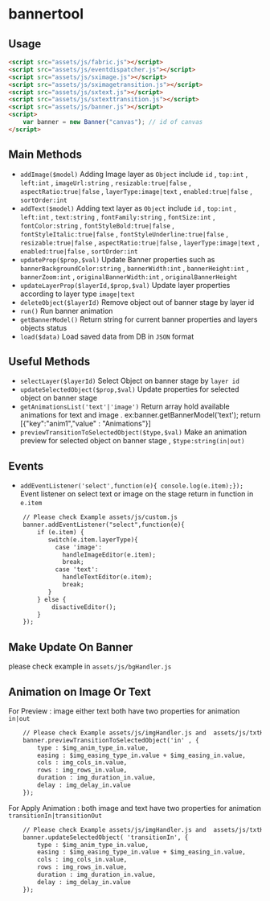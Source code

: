 # bannertool
## Usage
```html
<script src="assets/js/fabric.js"></script>
<script src="assets/js/eventdispatcher.js"></script>
<script src="assets/js/sximage.js"></script>
<script src="assets/js/sximagetransition.js"></script>
<script src="assets/js/sxtext.js"></script>
<script src="assets/js/sxtexttransition.js"></script>
<script src="assets/js/banner.js"></script>
<script>
	var banner = new Banner("canvas"); // id of canvas
</script>
```
## Main Methods
- `addImage($model)` Adding Image layer as `Object` include `id` , `top:int` , `left:int` , `imageUrl:string` , `resizable:true|false` , `aspectRatio:true|false` , `layerType:image|text` , `enabled:true|false` , `sortOrder:int`
- `addText($model)` Adding text layer as `Object` include `id` , `top:int` , `left:int` , `text:string` , `fontFamily:string` , `fontSize:int` , `fontColor:string` , `fontStyleBold:true|false` , `fontStyleItalic:true|false` , `fontStyleUnderline:true|false` , `resizable:true|false` , `aspectRatio:true|false` , `layerType:image|text` , `enabled:true|false` , `sortOrder:int`
- `updateProp($prop,$val)` Update Banner properties such as `bannerBackgroundColor:string`  , `bannerWidth:int` , `bannerHeight:int` , `bannerZoom:int` , `originalBannerWidth:int` , `originalBannerHeight`
- `updateLayerProp($layerId,$prop,$val)` Update layer properties according to layer type `image|text`
- `deleteObject($layerId)` Remove object out of banner stage by layer id
- `run()` Run banner animation
- `getBannerModel()` Return string for current banner properties and layers objects status
- `load($data)` Load saved data from DB in `JSON` format

## Useful Methods
- `selectLayer($layerId)` Select Object on banner stage by `layer id`
- `updateSelectedObject($prop,$val)` Update properties for selected object on banner stage
- `getAnimationsList('text'|'image')` Return array hold available animations for text and image . ex:banner.getBannerModel('text'); return [{"key":"anim1","value" : "Animations"}] 
- `previewTransitionToSelectedObject($type,$val)` Make an animation preview for selected object on banner stage , `$type:string(in|out)` 

## Events
- `addEventListener('select',function(e){ console.log(e.item);});` Event listener on select text or image on the stage return in function in `e.item`
```html
	// Please check Example assets/js/custom.js
	banner.addEventListener("select",function(e){
        if (e.item) {  
           switch(e.item.layerType){
             case 'image':
               handleImageEditor(e.item);
               break;
             case 'text':
               handleTextEditor(e.item);
               break;
           }
        } else {
            disactiveEditor();
        }
    });
```

## Make Update On Banner 
please check example in `assets/js/bgHandler.js`

## Animation on Image Or Text
For Preview : image either text both have two properties for animation `in|out`
```html
	// Please check Example assets/js/imgHandler.js and  assets/js/txtHandler.js
	banner.previewTransitionToSelectedObject('in' , {
		type : $img_anim_type_in.value,
		easing : $img_easing_type_in.value + $img_easing_in.value, 
		cols : img_cols_in.value,
		rows : img_rows_in.value,
		duration : img_duration_in.value,
		delay : img_delay_in.value
    });
```
For Apply Animation : both image and text have two properties for animation `transitionIn|transitionOut`
```html
	// Please check Example assets/js/imgHandler.js and  assets/js/txtHandler.js
	banner.updateSelectedObject( 'transitionIn', {
		type : $img_anim_type_in.value,
		easing : $img_easing_type_in.value + $img_easing_in.value,
		cols : img_cols_in.value,
		rows : img_rows_in.value,
		duration : img_duration_in.value,
		delay : img_delay_in.value
    });
```


